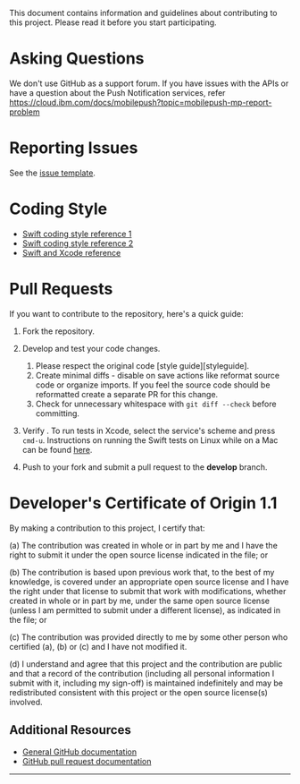 This document contains information and guidelines about contributing to this project. Please read it before you start participating.

# Asking Questions

We don't use GitHub as a support forum. If you have issues with the APIs or have a question about the Push Notification services, refer https://cloud.ibm.com/docs/mobilepush?topic=mobilepush-mp-report-problem

# Reporting Issues

See the [issue template](issue_template.md).

# Coding Style

-   [Swift coding style reference 1](https://swift.org/documentation/api-design-guidelines/)
-   [Swift coding style reference 2](https://google.github.io/swift/)
-   [Swift and Xcode reference](https://developer.apple.com/swift/resources/)

# Pull Requests

If you want to contribute to the repository, here's a quick guide:
1. Fork the repository.
1. Develop and test your code changes.
   1. Please respect the original code [style guide][styleguide].
   1. Create minimal diffs - disable on save actions like reformat source code or organize imports. If you feel the source code should be reformatted create a separate PR for this change.
   1. Check for unnecessary whitespace with `git diff --check` before committing.

1. Verify . To run tests in Xcode, select the service's scheme and press `cmd-u`. Instructions on running the Swift tests on Linux while on a Mac can be found [here](https://github.com/watson-developer-cloud/swift-sdk/wiki/Running-Swift-Linux-Tests-on-Mac).
1. Push to your fork and submit a pull request to the **develop** branch.

# Developer's Certificate of Origin 1.1

By making a contribution to this project, I certify that:

(a) The contribution was created in whole or in part by me and I
   have the right to submit it under the open source license
   indicated in the file; or

(b) The contribution is based upon previous work that, to the best
   of my knowledge, is covered under an appropriate open source
   license and I have the right under that license to submit that
   work with modifications, whether created in whole or in part
   by me, under the same open source license (unless I am
   permitted to submit under a different license), as indicated
   in the file; or

(c) The contribution was provided directly to me by some other
   person who certified (a), (b) or (c) and I have not modified
   it.

(d) I understand and agree that this project and the contribution
   are public and that a record of the contribution (including all
   personal information I submit with it, including my sign-off) is
   maintained indefinitely and may be redistributed consistent with
   this project or the open source license(s) involved.


## Additional Resources
+ [General GitHub documentation](https://help.github.com/)
+ [GitHub pull request documentation](https://help.github.com/send-pull-requests/)

---